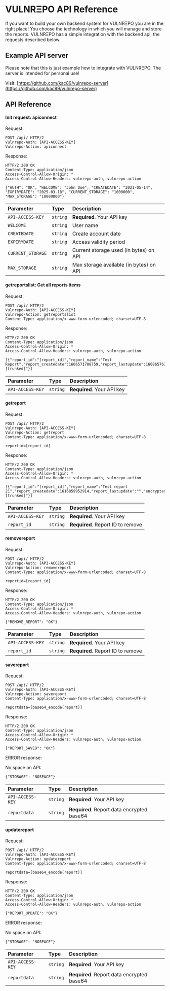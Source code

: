 # VULNRΞPO API Reference

If you want to build your own backend system for VULNRΞPO you are in the right place! You choose the technology in which you will manage and store the reports. VULNRΞPO has a simple integration with the backend api, the requests described below.

## Example API server

Please note that this is just example how to integrate with VULNRΞPO. The server is intended for personal use!

Visit: [https://github.com/kac89/vulnrepo-server](https://github.com/kac89/vulnrepo-server)

## API Reference

#### Init request: apiconnect

Request:
```http
POST /api/ HTTP/2
Vulnrepo-Auth: [API-ACCESS-KEY]
Vulnrepo-Action: apiconnect

```

Response:
```http
HTTP/2 200 OK
Content-Type: application/json
Access-Control-Allow-Origin: *
Access-Control-Allow-Headers: vulnrepo-auth, vulnrepo-action

{"AUTH": "OK", "WELCOME": "John Doe", "CREATEDATE": "2021-05-14", "EXPIRYDATE": "2025-03-18", "CURRENT_STORAGE": "1000000", "MAX_STORAGE": "10000000"}

```

| Parameter | Type     | Description                |
| :-------- | :------- | :------------------------- |
| `API-ACCESS-KEY` | `string` | **Required**. Your API key |
| `WELCOME` | `string` | User name |
| `CREATEDATE` | `string` | Create account date |
| `EXPIRYDATE` | `string` | Access validity period |
| `CURRENT_STORAGE` | `string` | Current storage used (in bytes) on API |
| `MAX_STORAGE` | `string` | Max storage available (in bytes) on API |

#### getreportslist: Get all reports items

Request:
```http
POST /api/ HTTP/2
Vulnrepo-Auth: [API-ACCESS-KEY]
Vulnrepo-Action: getreportslist
Content-Type: application/x-www-form-urlencoded; charset=UTF-8
```

Response:
```http
HTTP/2 200 OK
Content-Type: application/json
Access-Control-Allow-Origin: *
Access-Control-Allow-Headers: vulnrepo-auth, vulnrepo-action

[{"report_id":"[report_id]","report_name":"Test Report","report_createdate":1606571788759,"report_lastupdate":1608657635687,"encrypted_data":"U2FsdGVkX1\/N5+L8lTFgApttAb+SI...[trunked]"}]

```

| Parameter | Type     | Description                       |
| :-------- | :------- | :-------------------------------- |
| `API-ACCESS-KEY` | `string` | **Required**. Your API key |

#### getreport

Request:
```http
POST /api/ HTTP/2
Vulnrepo-Auth: [API-ACCESS-KEY]
Vulnrepo-Action: getreport
Content-Type: application/x-www-form-urlencoded; charset=UTF-8

reportid=[report_id]

```

Response:
```http
HTTP/2 200 OK
Content-Type: application/json
Access-Control-Allow-Origin: *
Access-Control-Allow-Headers: vulnrepo-auth, vulnrepo-action

[{"report_id":"[report_id]","report_name":"Test report 21","report_createdate":1616859952914,"report_lastupdate":"","encrypted_data":"U2FsdGVkX1+t8fhgoP...[trunked]"}]
```

| Parameter | Type     | Description                |
| :-------- | :------- | :------------------------- |
| `API-ACCESS-KEY` | `string` | **Required**. Your API key |
| `report_id` | `string` | **Required**. Report ID to remove |

#### removereport

Request:
```http
POST /api/ HTTP/2
Vulnrepo-Auth: [API-ACCESS-KEY]
Vulnrepo-Action: removereport
Content-Type: application/x-www-form-urlencoded; charset=UTF-8

reportid=[report_id]

```

Response:
```http
HTTP/2 200 OK
Content-Type: application/json
Access-Control-Allow-Origin: *
Access-Control-Allow-Headers: vulnrepo-auth, vulnrepo-action

{"REMOVE_REPORT": "OK"}
```

| Parameter | Type     | Description                |
| :-------- | :------- | :------------------------- |
| `API-ACCESS-KEY` | `string` | **Required**. Your API key |
| `report_id` | `string` | **Required**. Report ID to remove |

#### savereport

Request:
```http
POST /api/ HTTP/2
Vulnrepo-Auth: [API-ACCESS-KEY]
Vulnrepo-Action: savereport
Content-Type: application/x-www-form-urlencoded; charset=UTF-8

reportdata=[base64_encode(report)]

```

Response:
```http
HTTP/2 200 OK
Content-Type: application/json
Access-Control-Allow-Origin: *
Access-Control-Allow-Headers: vulnrepo-auth, vulnrepo-action

{"REPORT_SAVED": "OK"}
```

ERROR response:

No space on API:
```http
{"STORAGE": "NOSPACE"}
```

| Parameter | Type     | Description                |
| :-------- | :------- | :------------------------- |
| `API-ACCESS-KEY` | `string` | **Required**. Your API key |
| `reportdata` | `string` | **Required**. Report data encrypted base64 |

#### updatereport

Request:
```http
POST /api/ HTTP/2
Vulnrepo-Auth: [API-ACCESS-KEY]
Vulnrepo-Action: updatereport
Content-Type: application/x-www-form-urlencoded; charset=UTF-8

reportdata=[base64_encode(report)]
```

Response:
```http
HTTP/2 200 OK
Content-Type: application/json
Access-Control-Allow-Origin: *
Access-Control-Allow-Headers: vulnrepo-auth, vulnrepo-action

{"REPORT_UPDATE": "OK"}
```

ERROR response:

No space on API:
```http
{"STORAGE": "NOSPACE"}
```

| Parameter | Type     | Description                |
| :-------- | :------- | :------------------------- |
| `API-ACCESS-KEY` | `string` | **Required**. Your API key |
| `reportdata` | `string` | **Required**. Report data encrypted base64 |
